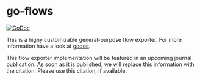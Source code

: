 go-flows
========

[![GoDoc](https://godoc.org/github.com/CN-TU/go-flows?status.svg)](https://godoc.org/github.com/CN-TU/go-flows)

This is a highy customizable general-purpose flow exporter. For more
information have a look at [godoc](https://godoc.org/github.com/CN-TU/go-flows).

This flow exporter implementation will be featured in an upcoming journal publication. As soon as it is published, we will replace this information with the citation. Please use this citation, if available.
